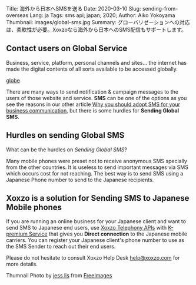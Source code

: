 Title: 海外から日本へSMSを送る
Date: 2020-03-10
Slug: sending-from-overseas
Lang: ja
Tags: sms api; japan; 2020; 
Author: Aiko Yokoyama
Thumbnail: images/global-sms.jpg
Summary: グローバリゼーションへの対応は、柔軟性が必要。Xoxzoなら海外から日本へのSMS配信もサポートします。


## Contact users on Global Service

Business, service, platform, personal channels and sites... the internet has made the digital contents of all sorts available to be accessed globally. 

[globe](/images/global-sms.jpg)

There are many ways to send notification & campaign messages to the users of those website and service. **SMS** can be one of the options as you see the reasons in our other article [Why you should adopt SMS for your business communication](https://blog.xoxzo.com/ja/2018/04/06/why-adopt-sms/), but there is some hurdles for **Sending Global SMS**.

## Hurdles on sending Global SMS

What can be the hurdles on _Sending Global SMS_?

Many mobile phones were preset not to receive anonymous SMS specially from the other countries.
It is useless to send important messages via SMS which occurs cost for not reaching. 
The best way is to send SMS using a Japanese Phone number to send to the Japanese recipients.

## Xoxzo is a solution for Sending SMS to Japanese Mobile phones

If you are running an online business for your Japanese client and want to send SMS to Japanese end users, use [Xoxzo Telephony APIs](https://www.xoxzo.com/en/) with [K-premium Service](https://help.xoxzo.com/en/xoxzo-cloud-telephony/articles/the-k-premium-service/) that gives you **Direct connection** to the Japanese mobile carriers. 
You can register your Japanese client's phone number to use as the SMS Sender to reach out their end users.

Please do not hesitate to consult Xoxzo Help Desk help@xoxzo.com for more details.

Thumnail Photo by <a href="/photographer/jeinny-46342">jess lis</a> from <a href="https://freeimages.com/">FreeImages</a>
